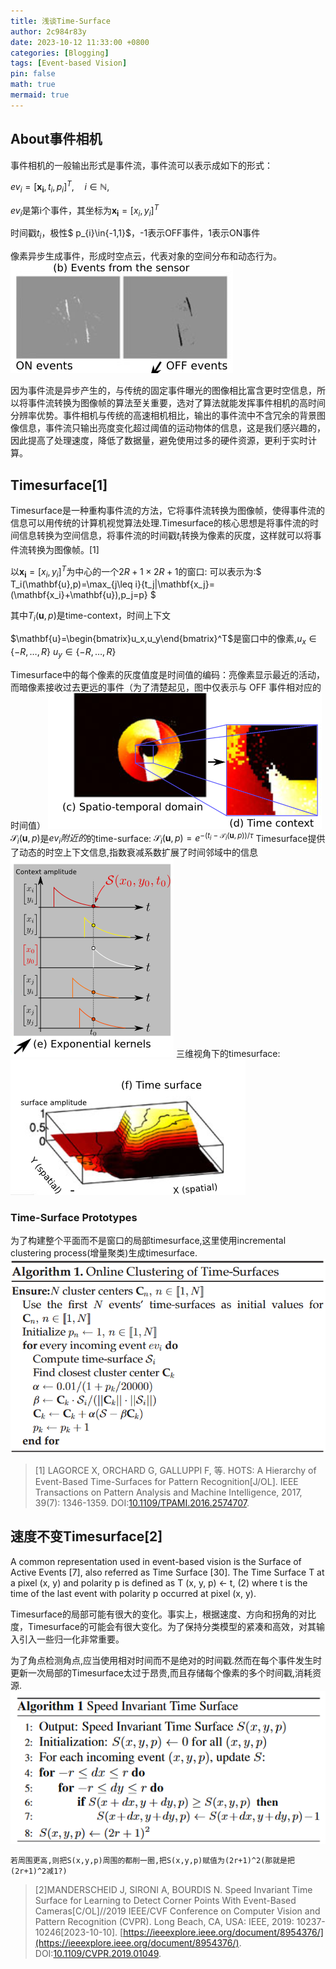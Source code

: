 ```yaml
---
title: 浅谈Time-Surface
author: 2c984r83y
date: 2023-10-12 11:33:00 +0800
categories: [Blogging]
tags: [Event-based Vision]
pin: false
math: true
mermaid: true
---
```

## About事件相机

事件相机的一般输出形式是事件流，事件流可以表示成如下的形式：

$ev_i=[\mathbf{x_i},t_i,p_i]^T,\quad i\in\mathbb{N},$

$ev_i$是第i个事件，其坐标为$\mathbf{x_i}=[x_i,y_i]^T$

时间戳$t_i$，极性$ p_{i}\in\{-1,1\}$，-1表示OFF事件，1表示ON事件

像素异步生成事件，形成时空点云，代表对象的空间分布和动态行为。
![20231013165452](https://raw.githubusercontent.com/2c984r83y/2c984r83y.github.io/main/images/20231013165452.png)

因为事件流是异步产生的，与传统的固定事件曝光的图像相比富含更时空信息，所以将事件流转换为图像帧的算法至关重要，选对了算法就能发挥事件相机的高时间分辨率优势。事件相机与传统的高速相机相比，输出的事件流中不含冗余的背景图像信息，事件流只输出亮度变化超过阈值的运动物体的信息，这是我们感兴趣的，因此提高了处理速度，降低了数据量，避免使用过多的硬件资源，更利于实时计算。

## Timesurface[1]

Timesurface是一种重构事件流的方法，它将事件流转换为图像帧，使得事件流的信息可以用传统的计算机视觉算法处理.Timesurface的核心思想是将事件流的时间信息转换为空间信息，将事件流的时间戳$t_i$转换为像素的灰度，这样就可以将事件流转换为图像帧。[1]

以$\mathbf{x_i}=[x_i,y_i]^T$为中心的一个$2R+1\times2R+1$的窗口:
可以表示为:$ T_i(\mathbf{u},p)=\max_{j\leq i}\{t_j|\mathbf{x_j}=(\mathbf{x_i}+\mathbf{u}),p_j=p\} $

其中$T_i(\mathbf{u},p)$是time-context，时间上下文

$\mathbf{u}=\begin{bmatrix}u_x,u_y\end{bmatrix}^T$是窗口中的像素,$u_x\in\{-R,\ldots,R\}$ $u_y\in\{-R,\ldots,R\}$

Timesurface中的每个像素的灰度值度是时间值的编码：亮像素显示最近的活动，而暗像素接收过去更远的事件（为了清楚起见，图中仅表示与 OFF 事件相对应的时间值）
![20231013212413](https://raw.githubusercontent.com/2c984r83y/2c984r83y.github.io/main/images/20231013212413.png)
$\mathcal{S}_i(\mathbf{u},p)$是$ev_i附近的$的time-surface:
$\mathcal{S}_i(\mathbf{u},p)=e^{-(t_i-\mathcal{T}_i(\mathbf{u},p))/\tau}$
Timesurface提供了动态的时空上下文信息,指数衰减系数扩展了时间邻域中的信息
![20231013213421](https://raw.githubusercontent.com/2c984r83y/2c984r83y.github.io/main/images/20231013213421.png)
三维视角下的timesurface:
![20231013213439](https://raw.githubusercontent.com/2c984r83y/2c984r83y.github.io/main/images/20231013213439.png)

### Time-Surface Prototypes

为了构建整个平面而不是窗口的局部timesurface,这里使用incremental clustering process(增量聚类)生成timesurface.
![20231016100619](https://raw.githubusercontent.com/2c984r83y/2c984r83y.github.io/main/images/20231016100619.png)

> [1] LAGORCE X, ORCHARD G, GALLUPPI F, 等. HOTS: A Hierarchy of Event-Based Time-Surfaces for Pattern Recognition[J/OL]. IEEE Transactions on Pattern Analysis and Machine Intelligence, 2017, 39(7): 1346-1359. DOI:[10.1109/TPAMI.2016.2574707](https://doi.org/10.1109/TPAMI.2016.2574707).

## 速度不变Timesurface[2]

A common representation used in event-based vision is the Surface of Active Events [7], also referred as Time Surface [30]. The Time Surface T at a pixel (x, y) and polarity p is defined as T (x, y, p) ← t, (2) where t is the time of the last event with polarity p occurred at pixel (x, y).

Timesurface的局部可能有很大的变化。事实上，根据速度、方向和拐角的对比度，Timesurface的可能会有很大变化。为了保持分类模型的紧凑和高效，对其输入引入一些归一化非常重要。

为了角点检测角点,应当使用相对时间而不是绝对的时间戳.然而在每个事件发生时更新一次局部的Timesurface太过于昂贵,而且存储每个像素的多个时间戳,消耗资源.
![20231017205957](https://raw.githubusercontent.com/2c984r83y/2c984r83y.github.io/main/images/20231017205957.png)

`若周围更高,则把S(x,y,p)周围的都削一圈,把S(x,y,p)赋值为(2r+1)^2(那就是把(2r+1)^2减1?)`

> [2]MANDERSCHEID J, SIRONI A, BOURDIS N. Speed Invariant Time Surface for Learning to Detect Corner Points With Event-Based Cameras[C/OL]//2019 IEEE/CVF Conference on Computer Vision and Pattern Recognition (CVPR). Long Beach, CA, USA: IEEE, 2019: 10237-10246[2023-10-10]. [https://ieeexplore.ieee.org/document/8954376/](https://ieeexplore.ieee.org/document/8954376/). DOI:[10.1109/CVPR.2019.01049](https://doi.org/10.1109/CVPR.2019.01049).
